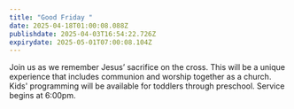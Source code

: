 ```yaml
---
title: "Good Friday "
date: 2025-04-18T01:00:08.088Z
publishdate: 2025-04-03T16:54:22.726Z
expirydate: 2025-05-01T07:00:08.104Z
---
```

Join us as we remember Jesus’ sacrifice on the cross. This will be a unique experience that includes communion and worship together as a church. Kids' programming will be available for toddlers through preschool. Service begins at 6:00pm.